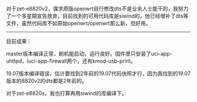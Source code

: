 对于zet-e8820v2，谋求原版openwrt自行修改dts不是业余人士能干的，我努力了一个多星期宣告放弃，目前找到的可用代码库是siwind的，他已经增补了dts等文件，虽然代码库不如原始openwrt/openwrt那么新，但好用。

---------------------------------------
目前成果：

master版本编译正常，刷机能启动，运行良好。固件里只安装了uci-app-uhttpd，luci-app-firewall两个，还有kmod-usb-print。

19.07版本编译错误，估计要找到2年前的19.07代码快照才行，因为我找到的19.07版本的8820v2的dts都是2年前的。

对于zet-e8820s，我也打算再用siwind的库编译下。
